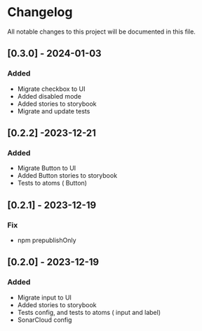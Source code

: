 # Changelog

All notable changes to this project will be documented in this file.


## [0.3.0] - 2024-01-03

### Added

- Migrate checkbox to UI
- Added disabled mode
- Added stories to storybook
- Migrate and update tests

## [0.2.2] -2023-12-21

### Added
- Migrate Button to UI
- Added Button stories to storybook
- Tests to atoms ( Button)

## [0.2.1] - 2023-12-19

### Fix

- npm prepublishOnly

## [0.2.0] - 2023-12-19

### Added

- Migrate input to UI
- Added stories to storybook
- Tests config, and tests to atoms ( input and label)
- SonarCloud config


